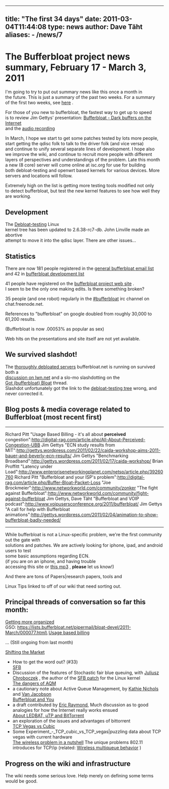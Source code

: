
---
title: "The first 34 days"
date: 2011-03-04T11:44:08
type: news
author: Dave Täht
aliases:
    - /news/7
---
The Bufferbloat project news summary, February 17 - March 3, 2011
=================================================================

I'm going to try to put out summary news like this once a month in\
the future. This is just a summary of the past two weeks. For a summary\
of the first two weeks, see [here](http://www.bufferbloat.net/news/4) .

For those of you new to bufferbloat, the fastest way to get up to speed\
is to review Jim Gettys' presentation: [Bufferbloat - Dark buffers on
the Internet](http://mirrors.bufferbloat.net/Talks/BellLabs01192011/)\
and the [audio
recording](http://mirrors.bufferbloat.net/Talks/BellLabs01192011/Bufferbloat_Talk_Edited_For_brevity.mp3)

In March, I hope we start to get some patches tested by lots more
people,\
start getting the qdisc folk to talk to the driver folk (and vice
versa)\
and continue to unify several separate lines of development. I hope
also\
we improve the wiki, and continue to recruit more people with different\
layers of perspectives and understandings of the problem. Late this
month\
a new (8 core) server will come online at isc.org for use for building\
both debloat-testing and openwrt based kernels for various devices.
More\
servers and locations will follow.

Extremely high on the list is getting more testing tools modified not
only\
to detect bufferbloat, but test the new kernel features to see how well
they\
are working.

Development
-----------

The [Debloat-testing](http://git.infradead.org/debloat-testing.git)
Linux\
kernel tree has been updated to 2.6.38-rc7-db. John Linville made an
abortive\
attempt to move it into the qdisc layer. There are other issues...

Statistics
----------

There are now 181 people registered in the [general bufferbloat email
list](https://lists.bufferbloat.net/pipermail/bloat/2011-March/thread.html)\
and 42 in [bufferbloat development
list](https://lists.bufferbloat.net/pipermail/bloat-devel/2011-March/thread.html)

41 people have registered on the [bufferbloat project web
site](http://www.bufferbloat.net/projects/bloat) .\
I seem to be the only one making edits. Is there something broken?

35 people (and one robot) regularly in the
[\#bufferbloat](irc://chat.freenode.net#bufferbloat) irc channel on
chat.freenode.net.

References to "bufferbloat" on google doubled from roughly 30,000 to
61,200 results.

(Bufferbloat is now .00053% as popular as sex)

Web hits on the presentations and site itself are not yet available.

We survived slashdot!
---------------------

The [thoroughly debloated
servers](http://www.bufferbloat.net/projects/bloat/wiki/Dogfood_Principle)
bufferbloat.net is running on survived both a\
[discussion on lwn.net](http://lwn.net/Articles/429931/) and a slo-mo
slashdotting on the\
[Got (bufferbloat)
Bloat](http://linux.slashdot.org/story/11/02/26/038249/Got-Buffer-Bloat)
thread.\
Slashdot unfortunately got the link to the [debloat-testing
tree](http://git.infradead.org/debloat-testing.git) wrong, and never
corrected it.

Blog posts & media coverage related to Bufferbloat (most recent first)
----------------------------------------------------------------------

  --------------------------------------------------------------- ---------------------------------------------------------------------------------------------------------------------------------------
  Richard Pitt                                                    "Usage Based Billing - it's all about **perceived** congestion":http://digital-rag.com/article.php/All-About-Perceived-Congestion-UBB
  Jim Gettys                                                      "ECN study results from MIT":http://gettys.wordpress.com/2011/02/22/caida-workshop-aims-2011-bauer-and-beverly-ecn-results/
  Jim Gettys                                                      "Benchmarking Broadband":http://gettys.wordpress.com/2011/02/17/caida-workshop/
  Brian Proffitt                                                  "Latency under Load":http://www.enterprisenetworkingplanet.com/netsp/article.php/39260760
  Richard Pitt                                                    "Bufferbloat and your ISP's problem":http://digital-rag.com/article.php/Buffer-Bloat-Packet-Loss
  "Joe Brockmeier":http://www.networkworld.com/community/zonker   "The fight against Bufferbloat":http://www.networkworld.com/community/fight-against-bufferbloat
  Jim Gettys, Dave Täht                                           "Bufferbloat and VOIP podcast":http://www.voipusersconference.org/2011/bufferbloat/
  Jim Gettys                                                      "A call for help with Bufferbloat animations":http://gettys.wordpress.com/2011/02/04/animation-to-show-bufferbloat-badly-needed/
  --------------------------------------------------------------- ---------------------------------------------------------------------------------------------------------------------------------------

While bufferbloat is not a Linux-specific problem, we're the first
community out the gate with\
solutions and patches. We are actively looking for iphone, ipad, and
android users to test\
some basic assumptions regarding <link>ECN</link>.\
(if you are on an iphone, and having trouble\
accessing this site or [this
mp3](http://mirrors.bufferbloat.net/Talks/BellLabs01192011/Bufferbloat_Talk_Edited_For_brevity.mp3)
, **please** let us know!)

And there are tons of <link>Papers|research papers</link>, tools and
<link>Linux Tips</link> linked to off of our <link>wiki</link> that need
sorting out.

Principal threads of conversation so far this month:
----------------------------------------------------

[Getting more
organized](https://lists.bufferbloat.net/pipermail/bloat/2011-February/000154.html)\
GSO:
https://lists.bufferbloat.net/pipermail/bloat-devel/2011-March/000077.html\
[Usage based
billing](https://lists.bufferbloat.net/pipermail/bloat/2011-March/000178.html)

... (Still ongoing from last month)

[Shifting the
Market](https://lists.bufferbloat.net/pipermail/bloat/2011-February/000066.html)
- How to get the word out? (\#33)\
[SFB](https://lists.bufferbloat.net/pipermail/bloat/2011-February/000026.html)
- Discussion of the features of Stochastic fair blue queuing, with
[Juliusz Chroboczek](http://www.pps.jussieu.fr/~jch/) , the author of
the [SFB patch](http://www.pps.jussieu.fr/~jch/software/sfb/) for the
Linux kernel\
[The dangers of
AQM](https://lists.bufferbloat.net/pipermail/bloat/2011-February/000108.html)
- a cautionary note about Active Queue Management, by [Kathie
Nichols](http://www.pollere.net/about.html) and [Van
Jacobson](http://en.wikipedia.org/wiki/Van_Jacobson)\
[Bufferbloat and
You](https://lists.bufferbloat.net/pipermail/bloat/2011-February/000050.html)
- a draft contributed by [Eric
Raymond](http://en.wikipedia.org/wiki/Eric_Raymond), Much discussion as
to good analogies for how the Internet really works ensued\
[About LEDBAT, µTP and
BitTorrent](https://lists.bufferbloat.net/pipermail/bloat/2011-February/000025.html)
- an exploration of the issues and advantages of bittorrent\
[TCP Vegas vs
Cubic](https://lists.bufferbloat.net/pipermail/bloat/2011-February/000016.html)
- Some <link>Experiment\_-\_TCP\_cubic\_vs\_TCP\_vegas|puzzling data
about TCP vegas</link> with current hardware\
[The wireless problem in a
nutshell](https://lists.bufferbloat.net/pipermail/bloat/2011-February/000068.html)
The unique problems 802.11 introduces for TCP/ip (related: [Wireless
multiqueue
behavior](https://lists.bufferbloat.net/pipermail/bloat/2011-February/000118.html)
)

Progress on the wiki and infrastructure
---------------------------------------

The wiki needs some serious love. Help merely on defining some terms
would be good.

